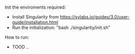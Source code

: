 
Init the enviroments required:
* Install Singularity from https://sylabs.io/guides/3.0/user-guide/installation.html 
* Run the initialization: "bash ./singularity/init.sh"

How to run: 
* TOOD ..